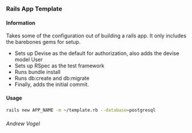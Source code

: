 ### Rails App Template

#### Information

Takes some of the configuration out of building a rails app. It only includes the barebones gems for setup.

* Sets up Devise as the default for authorization, also adds the devise model User
* Sets up RSpec as the test framework
* Runs bundle install
* Runs db:create and db:migrate
* Finally, adds the initial commit.

#### Usage

```bash
rails new APP_NAME -m ~/template.rb --database=postgresql
```

###### Andrew Vogel
